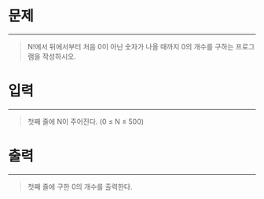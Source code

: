 # 문제

---
> N!에서 뒤에서부터 처음 0이 아닌 숫자가 나올 때까지 0의 개수를 구하는 프로그램을 작성하시오.

# 입력

---
> 첫째 줄에 N이 주어진다. (0 ≤ N ≤ 500)

# 출력

---
> 첫째 줄에 구한 0의 개수를 출력한다.
